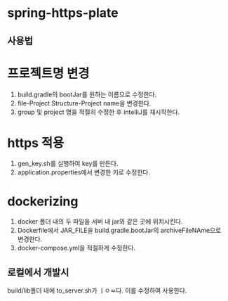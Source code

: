 # spring-https-plate

## 사용법
# 프로젝트명 변경
1. build.gradle의 bootJar를 원하는 이름으로 수정한다.
2. file-Project Structure-Project name을 변경한다.
3. group 및 project 명을 적절히 수정한 후 intelliJ를 재시작한다.

# https 적용
1. gen_key.sh를 실행하여 key를 만든다.
2. application.properties에서 변경한 키로 수정한다.

# dockerizing
1. docker 폴더 내의 두 파일을 서버 내 jar와 같은 곳에 위치시킨다.
2. Dockerfile에서 JAR_FILE을 build.gradle.bootJar의 archiveFileNAme으로 변경한다.
3. docker-compose.yml을 적절하게 수정한다.

## 로컬에서 개발시
build/lib폴더 내에 to_server.sh가 ㅣㅇㅆ다.
이를 수정하여 사용한다.
